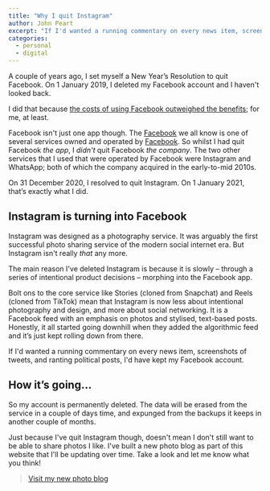 ```yaml
---
title: "Why I quit Instagram"
author: John Peart
excerpt: "If I'd wanted a running commentary on every news item, screenshots of tweets, and ranting political posts, I'd have kept my Facebook account."
categories:
  - personal
  - digital
---
```


A couple of years ago, I set myself a New Year’s Resolution to quit Facebook. On 1 January 2019, I deleted my Facebook account and I haven't looked back.

I did that because [the costs of using Facebook outweighed the benefits](/2018/12/18/goodbye-facebook); for me, at least. 

Facebook isn't just one app though. The [Facebook](https://www.facebook.com) we all know is one of several services owned and operated by [Facebook](https://about.fb.com). So whilst I had quit Facebook _the app_, I _didn't_ quit Facebook _the company_. The two other services that I used that were operated by Facebook were Instagram and WhatsApp; both of which the company acquired in the early-to-mid 2010s. 

On 31 December 2020, I resolved to quit Instagram. On 1 January 2021, that’s exactly what I did.

## Instagram is turning into Facebook

Instagram was designed as a photography service. It was arguably the first successful photo sharing service of the modern social internet era. But Instagram isn't really _that_ any more.

The main reason I've deleted Instagram is because it is slowly – through a series of intentional product decisions – morphing into the Facebook app. 

Bolt ons to the core service like Stories (cloned from Snapchat) and Reels (cloned from TikTok) mean that Instagram is now less about intentional photography and design, and more about social networking. It is a Facebook feed with an emphasis on photos and stylised, text-based posts. Honestly, it all started going downhill when they added the algorithmic feed and it’s just kept rolling down from there.

If I'd wanted a running commentary on every news item, screenshots of tweets, and ranting political posts, I'd have kept my Facebook account.

## How it’s going...

So my account is permanently deleted. The data will be erased from the service in a couple of days time, and expunged from the backups it keeps in another couple of months.

Just because I've quit Instagram though, doesn't mean I don't still want to be able to share photos I like. I've built a new photo blog as part of this website that I'll be updating over time. Take a look and let me know what you think!

> [Visit my new photo blog](//photos.johnpe.art)